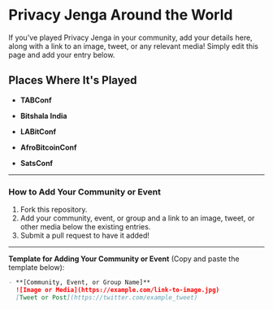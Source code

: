 # Privacy Jenga Around the World

If you've played Privacy Jenga in your community, add your details here, along with a link to an image, tweet, or any relevant media! Simply edit this page and add your entry below.

## Places Where It's Played

- **TABConf**  

- **Bitshala India**  

- **LABitConf**  

- **AfroBitcoinConf**  

- **SatsConf**  

---

### How to Add Your Community or Event

1. Fork this repository.
2. Add your community, event, or group and a link to an image, tweet, or other media below the existing entries.
3. Submit a pull request to have it added!

---

**Template for Adding Your Community or Event** (Copy and paste the template below):

```markdown
- **[Community, Event, or Group Name]**  
  ![Image or Media](https://example.com/link-to-image.jpg)  
  [Tweet or Post](https://twitter.com/example_tweet)

